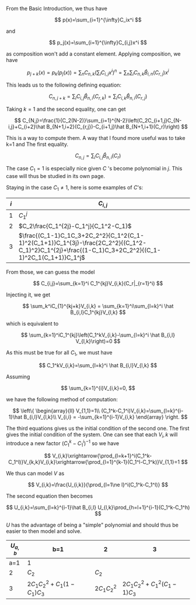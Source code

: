 From the Basic Introduction, we thus have

$$
p(x)=\sum_{i=1}^{\infty}C_ix^i
$$

and

$$
p_j(x)=\sum_{i=1}^{\infty}C_{i,j}x^i
$$

as composition won't add a constant element.
Applying composition, we have

$$
p_{j+k}(x)=p_k(p_j(x))=\sum_n C_{n,k}\left(\sum_i C_{i,j} x^i\right)^n=\sum_n\sum_i C_{n,k}\hat B_{i,n}(C_{r,j})x^i
$$

This leads us to the following defining equation:

$$
C_{n,j+k}=\sum_i C_{i,j} \hat B_{n,i}(C_{r,k})=\sum_i C_{i,k} \hat B_{n,i}(C_{r,j})
$$

Taking $k=1$ and the second equality, one can get

$$
C_{N,j}=\frac{1}{C_2(N-2)}\sum_{i=1}^{N-2}\left(C_2C_{i+1,j}C_{N-i,j}+C_{i+2}\hat B_{N+1,i+2}(C_{r,j})-C_{i+1,j}\hat B_{N+1,i+1}(C_r)\right)
$$

This is a way to compute them. A way that I found more useful was to take k=1 and The first equality.

$$
C_{n,j}=\sum_i C_{i,j} \hat B_{n,i}(C_r)
$$

The case $C_1=1$ is especially nice given $C$ 's become polynomial in $j$. This case will thus be studied in its own page.

Staying in the case $C_1\ne1$, here is some examples of $C$'s:

| $i$ | $C_{i,j}$                                                                  |
| --- | -------------------------------------------------------------------------- |
| 1   | $C_1^j$                                                                    |
| 2   | $C_2\frac{C_1^{2j}-C_1^j}{C_1^2-C_1}$                                                            |
| 3   | $\frac{(C_1-1)C_1C_3+2C_2^2}{C_1^2(C_1-1)^2(C_1+1)}C_1^{3j}-\frac{2C_2^2}{(C_1^2-C_1)^2}C_1^{2j}+\frac{(1-C_1)C_3+2C_2^2}{(C_1-1)^2C_1(C_1+1)}C_1^j$                       |

From those, we can guess the model

$$
C_{i,j}=\sum_{k=1}^i C_1^{kj}V_{i,k}(C_r|_{r=1}^i)
$$

Injecting it, we get

$$
\sum_k^iC_{1}^{kj+k}V_{i,k} = \sum_{k=1}^i\sum_{l=k}^i \hat B_{i,l}C_1^{kj}V_{l,k}
$$

which is equivalent to

$$
\sum_{k=1}^iC_1^{kj}\left(C_1^kV_{i,k}-\sum_{l=k}^i \hat B_{i,l} V_{l,k}\right)=0
$$

As this must be true for all $C_1$, we must have

$$
C_1^kV_{i,k}=\sum_{l=k}^i \hat B_{i,l}V_{l,k}
$$

Assuming

$$
\sum_{k=1}^{i}V_{i,k}=0,
$$

we have the following method of computation:

$$
\left\{
	\begin{array}{ll}
	  V_{1,1}=1\\
	  (C_1^k-C_1^i)V_{i,k}=\sum_{l=k}^{i-1}\hat B_{i,l}V_{l,k}\\
	  V_{i,i} = -\sum_{k=1}^{i-1}V_{i,k}
	\end{array}
\right.
$$

The third equations gives us the initial condition of the second one. The first gives the initial condition of the system.
One can see that each $V_i,k$ will introduce a new factor $(C_1^k-C_1^i)^{-1}$ so we have

$$
V_{i,k}\xrightarrow{\prod_{l=k+1}^i(C_1^k-C_1^l)}V_{k,k}V_{i,k}\xrightarrow{\prod_{l=1}^{k-1}(C_1^l-C_1^k)}V_{1,1}=1
$$

We thus can model $V$ as

$$
V_{i,k}=\frac{U_{i,k}}{\prod_{l=1\ne l}^i(C_1^k-C_1^l)}
$$

The second equation then becomes

$$
U_{i,k}=\sum_{l=k}^{i-1}\hat B_{i,l} U_{l,k}\prod_{h=l+1}^{i-1}(C_1^k-C_1^h)
$$

$U$ has the advantage of being a "simple" polynomial and should thus be easier to then model and solve.

| $U_{a,b}$ | b=1 | 2   | 3   |
| --------- | --- | --- | --- |
| a=1       |  $1$   |     |     |
| 2         |  $C_2$   |  $C_2$   |     |
| 3          |  $2C_1C_2^2+C_1(1-C_1)C_3$   |  $2C_1C_2^2$   |  $2C_1C_2^2+C_1^2(C_1-1)C_3$   |

